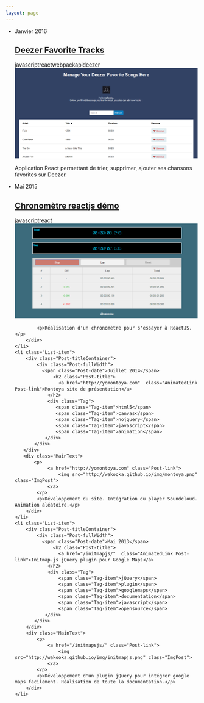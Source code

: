 ```yaml
---
layout: page
---
```


<ul class="List">
    <li class="List-item">
        <div class="Post-titleContainer">
            <div class="Post-fullWidth">
                <span class="Post-date">Janvier 2016</span>
                <h2 class="Post-title">
                    <a href="/deezer-favorite-songs/" class="AnimatedLink Post-link">Deezer Favorite Tracks</a>
                </h2>
                <div class="Tag">
                    <span class="Tag-item">javascript</span><span class="Tag-item">react</span><span class="Tag-item">webpack</span><span class="Tag-item">api</span><span class="Tag-item">deezer</span>
                </div>
            </div>
        </div>
        <div class="MainText">
            <a href="/deezer-favorite-songs/">
                <img src="/img/deezer.png" class="ImgPost">
            </a>
            <p>Application React permettant de trier, supprimer, ajouter ses chansons favorites sur Deezer.</p>
        </div>
    </li>
    <li class="List-item">
        <div class="Post-titleContainer">
            <div class="Post-fullWidth">
                <span class="Post-date">Mai 2015</span>
                <h2 class="Post-title">
                    <a href="/demo/stopwatch/index.html" class="AnimatedLink Post-link">Chronomètre reactjs démo</a>
                </h2>
                <div class="Tag">
                    <span class="Tag-item">javascript</span><span class="Tag-item">react</span>
                </div>
            </div>
        </div>
        <div class="MainText">
            <a href="/demo/stopwatch/index.html">
                <img src="/img/stopwatch.png" class="ImgPost">
            </a>

            <p>Réalisation d'un chronomètre pour s'essayer à ReactJS.</p>
        </div>
    </li>
    <li class="List-item">
        <div class="Post-titleContainer">
            <div class="Post-fullWidth">
              <span class="Post-date">Juillet 2014</span>
                  <h2 class="Post-title">
                    <a href="http://yomontoya.com"  class="AnimatedLink Post-link">Montoya site de présentation</a>
                </h2>
                <div class="Tag">
                   <span class="Tag-item">html5</span>
                   <span class="Tag-item">canvas</span>
                   <span class="Tag-item">nojquery</span>
                   <span class="Tag-item">javascript</span>
                   <span class="Tag-item">animation</span>
               </div>
           </div>
       </div>
       <div class="MainText">
           <p>
                <a href="http://yomontoya.com" class="Post-link">
                    <img src="http://wakooka.github.io/img/montoya.png" class="ImgPost">
                </a>
            </p>
            <p>Développement du site. Intégration du player Soundcloud. Animation aléatoire.</p>
        </div>
    </li>
    <li class="List-item">
        <div class="Post-titleContainer">
            <div class="Post-fullWidth">
              <span class="Post-date">Mai 2013</span>
                  <h2 class="Post-title">
                    <a href="/initmapjs/"  class="AnimatedLink Post-link">Initmap.js jQuery plugin pour Google Maps</a>
                </h2>
                <div class="Tag">
                    <span class="Tag-item">jQuery</span>
                    <span class="Tag-item">plugin</span>
                    <span class="Tag-item">googlemaps</span>
                    <span class="Tag-item">documentation</span>
                    <span class="Tag-item">javascript</span>
                    <span class="Tag-item">opensource</span>
               </div>
           </div>
        </div>
        <div class="MainText">
            <p>
                <a href="/initmapsjs/" class="Post-link">
                    <img src="http://wakooka.github.io/img/initmapjs.png" class="ImgPost">
                </a>
            </p>
            <p>Développement d'un plugin jQuery pour intégrer google maps facilement. Réalisation de toute la documentation.</p>
        </div>
    </li>
</ul>